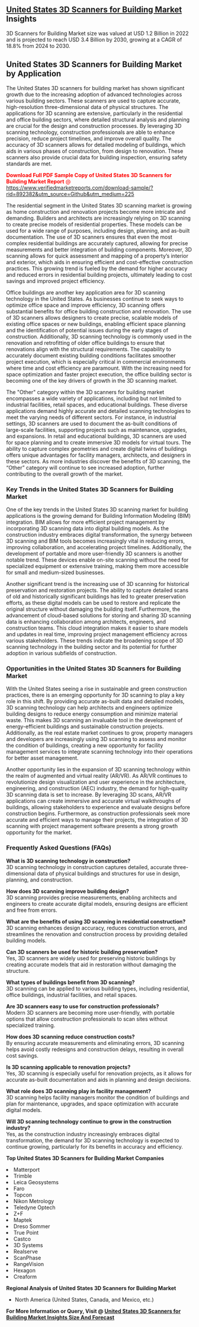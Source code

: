 <h2><a href="https://www.verifiedmarketreports.com/download-sample/?rid=892382&amp;utm_source=Github&amp;utm_medium=225" target="_blank">United States 3D Scanners for Building Market</a> Insights</h2><p>3D Scanners for Building Market size was valued at USD 1.2 Billion in 2022 and is projected to reach USD 3.4 Billion by 2030, growing at a CAGR of 18.8% from 2024 to 2030.</p><p><h2>United States 3D Scanners for Building Market by Application</h2> <p>The United States 3D scanners for building market has shown significant growth due to the increasing adoption of advanced technologies across various building sectors. These scanners are used to capture accurate, high-resolution three-dimensional data of physical structures. The applications for 3D scanning are extensive, particularly in the residential and office building sectors, where detailed structural analysis and planning are crucial for the design and construction processes. By leveraging 3D scanning technology, construction professionals are able to enhance precision, reduce project timelines, and improve overall quality. The accuracy of 3D scanners allows for detailed modeling of buildings, which aids in various phases of construction, from design to renovation. These scanners also provide crucial data for building inspection, ensuring safety standards are met. <p><span class=""><span style="color: #ff0000;"><strong>Download Full PDF Sample Copy of United States 3D Scanners for Building Market Report</strong> @ </span><a href="https://www.verifiedmarketreports.com/download-sample/?rid=892382&amp;utm_source=Github&amp;utm_medium=225" target="_blank">https://www.verifiedmarketreports.com/download-sample/?rid=892382&amp;utm_source=Github&amp;utm_medium=225</a></span></p> </p> <p>The residential segment in the United States 3D scanning market is growing as home construction and renovation projects become more intricate and demanding. Builders and architects are increasingly relying on 3D scanning to create precise models of residential properties. These models can be used for a wide range of purposes, including design, planning, and as-built documentation. The use of 3D scanners ensures that even the most complex residential buildings are accurately captured, allowing for precise measurements and better integration of building components. Moreover, 3D scanning allows for quick assessment and mapping of a property’s interior and exterior, which aids in ensuring efficient and cost-effective construction practices. This growing trend is fueled by the demand for higher accuracy and reduced errors in residential building projects, ultimately leading to cost savings and improved project efficiency. </p> <p>Office buildings are another key application area for 3D scanning technology in the United States. As businesses continue to seek ways to optimize office space and improve efficiency, 3D scanning offers substantial benefits for office building construction and renovation. The use of 3D scanners allows designers to create precise, scalable models of existing office spaces or new buildings, enabling efficient space planning and the identification of potential issues during the early stages of construction. Additionally, 3D scanning technology is commonly used in the renovation and retrofitting of older office buildings to ensure that renovations align with the structural requirements. The capability to accurately document existing building conditions facilitates smoother project execution, which is especially critical in commercial environments where time and cost efficiency are paramount. With the increasing need for space optimization and faster project execution, the office building sector is becoming one of the key drivers of growth in the 3D scanning market. </p> <p>The "Other" category within the 3D scanners for building market encompasses a wide variety of applications, including but not limited to industrial facilities, retail spaces, and educational buildings. These diverse applications demand highly accurate and detailed scanning technologies to meet the varying needs of different sectors. For instance, in industrial settings, 3D scanners are used to document the as-built conditions of large-scale facilities, supporting projects such as maintenance, upgrades, and expansions. In retail and educational buildings, 3D scanners are used for space planning and to create immersive 3D models for virtual tours. The ability to capture complex geometries and create digital twins of buildings offers unique advantages for facility managers, architects, and designers in these sectors. As more industries discover the benefits of 3D scanning, the “Other” category will continue to see increased adoption, further contributing to the overall growth of the market. </p> <h3>Key Trends in the United States 3D Scanners for Building Market</h3> <p>One of the key trends in the United States 3D scanning market for building applications is the growing demand for Building Information Modeling (BIM) integration. BIM allows for more efficient project management by incorporating 3D scanning data into digital building models. As the construction industry embraces digital transformation, the synergy between 3D scanning and BIM tools becomes increasingly vital in reducing errors, improving collaboration, and accelerating project timelines. Additionally, the development of portable and more user-friendly 3D scanners is another notable trend. These devices enable on-site scanning without the need for specialized equipment or extensive training, making them more accessible for small and medium-sized businesses. </p> <p>Another significant trend is the increasing use of 3D scanning for historical preservation and restoration projects. The ability to capture detailed scans of old and historically significant buildings has led to greater preservation efforts, as these digital models can be used to restore and replicate the original structure without damaging the building itself. Furthermore, the advancement of cloud-based solutions for storing and sharing 3D scanning data is enhancing collaboration among architects, engineers, and construction teams. This cloud integration makes it easier to share models and updates in real time, improving project management efficiency across various stakeholders. These trends indicate the broadening scope of 3D scanning technology in the building sector and its potential for further adoption in various subfields of construction. </p> <h3>Opportunities in the United States 3D Scanners for Building Market</h3> <p>With the United States seeing a rise in sustainable and green construction practices, there is an emerging opportunity for 3D scanning to play a key role in this shift. By providing accurate as-built data and detailed models, 3D scanning technology can help architects and engineers optimize building designs to reduce energy consumption and minimize material waste. This makes 3D scanning an invaluable tool in the development of energy-efficient buildings and sustainable construction projects. Additionally, as the real estate market continues to grow, property managers and developers are increasingly using 3D scanning to assess and monitor the condition of buildings, creating a new opportunity for facility management services to integrate scanning technology into their operations for better asset management. </p> <p>Another opportunity lies in the expansion of 3D scanning technology within the realm of augmented and virtual reality (AR/VR). As AR/VR continues to revolutionize design visualization and user experience in the architecture, engineering, and construction (AEC) industry, the demand for high-quality 3D scanning data is set to increase. By leveraging 3D scans, AR/VR applications can create immersive and accurate virtual walkthroughs of buildings, allowing stakeholders to experience and evaluate designs before construction begins. Furthermore, as construction professionals seek more accurate and efficient ways to manage their projects, the integration of 3D scanning with project management software presents a strong growth opportunity for the market. </p> <h3>Frequently Asked Questions (FAQs)</h3> <p><strong>What is 3D scanning technology in construction?</strong><br>3D scanning technology in construction captures detailed, accurate three-dimensional data of physical buildings and structures for use in design, planning, and construction.</p> <p><strong>How does 3D scanning improve building design?</strong><br>3D scanning provides precise measurements, enabling architects and engineers to create accurate digital models, ensuring designs are efficient and free from errors.</p> <p><strong>What are the benefits of using 3D scanning in residential construction?</strong><br>3D scanning enhances design accuracy, reduces construction errors, and streamlines the renovation and construction process by providing detailed building models.</p> <p><strong>Can 3D scanners be used for historic building preservation?</strong><br>Yes, 3D scanners are widely used for preserving historic buildings by creating accurate models that aid in restoration without damaging the structure.</p> <p><strong>What types of buildings benefit from 3D scanning?</strong><br>3D scanning can be applied to various building types, including residential, office buildings, industrial facilities, and retail spaces.</p> <p><strong>Are 3D scanners easy to use for construction professionals?</strong><br>Modern 3D scanners are becoming more user-friendly, with portable options that allow construction professionals to scan sites without specialized training.</p> <p><strong>How does 3D scanning reduce construction costs?</strong><br>By ensuring accurate measurements and eliminating errors, 3D scanning helps avoid costly redesigns and construction delays, resulting in overall cost savings.</p> <p><strong>Is 3D scanning applicable to renovation projects?</strong><br>Yes, 3D scanning is especially useful for renovation projects, as it allows for accurate as-built documentation and aids in planning and design decisions.</p> <p><strong>What role does 3D scanning play in facility management?</strong><br>3D scanning helps facility managers monitor the condition of buildings and plan for maintenance, upgrades, and space optimization with accurate digital models.</p> <p><strong>Will 3D scanning technology continue to grow in the construction industry?</strong><br>Yes, as the construction industry increasingly embraces digital transformation, the demand for 3D scanning technology is expected to continue growing, particularly for its benefits in accuracy and efficiency.</p> </p><p><strong>Top United States 3D Scanners for Building Market Companies</strong></p><div data-test-id=""><p><li>Matterport</li><li> Trimble</li><li> Leica Geosystems</li><li> Faro</li><li> Topcon</li><li> Nikon Metrology</li><li> Teledyne Optech</li><li> Z+F</li><li> Maptek</li><li> Dreso Sommer</li><li> True Point</li><li> Castco</li><li> 3D Systems</li><li> Realserve</li><li> ScanPhase</li><li> RangeVision</li><li> Hexagon</li><li> Creaform</li></p><div><strong>Regional Analysis of&nbsp;United States 3D Scanners for Building Market</strong></div><ul><li dir="ltr"><p dir="ltr">North America&nbsp;(United States, Canada, and Mexico, etc.)</p></li></ul><p><strong>For More Information or Query, Visit @&nbsp;</strong><strong><a href="https://www.verifiedmarketreports.com/product/3d-scanners-for-building-market/?utm_source=Github&amp;utm_medium=225" target="_blank">United States 3D Scanners for Building Market Insights Size And Forecast</a></strong></p></div>
